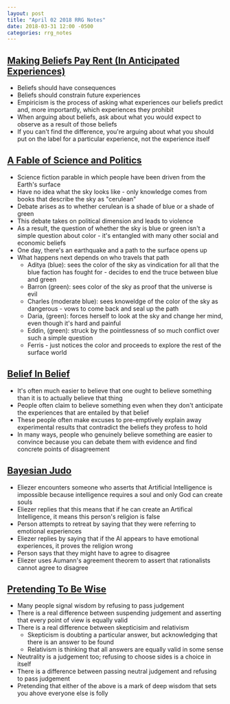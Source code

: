 ```yaml
---
layout: post
title: "April 02 2018 RRG Notes"
date: 2018-03-31 12:00 -0500
categories: rrg_notes
---
```


## [Making Beliefs Pay Rent (In Anticipated Experiences)](https://www.greaterwrong.com/posts/a7n8GdKiAZRX86T5A/making-beliefs-pay-rent-in-anticipated-experiences)
- Beliefs should have consequences
- Beliefs should constrain future experiences
- Empiricism is the process of asking what experiences our beliefs predict and, more importantly, which experiences they prohibit
- When arguing about beliefs, ask about what you would expect to observe as a result of those beliefs
- If you can't find the difference, you're arguing about what you should put on the label for a particular experience, not the experience itself

## [A Fable of Science and Politics](https://www.greaterwrong.com/posts/6hfGNLf4Hg5DXqJCF/a-fable-of-science-and-politics)
- Science fiction parable in which people have been driven from the Earth's surface
- Have no idea what the sky looks like - only knowledge comes from books that describe the sky as "cerulean"
- Debate arises as to whether cerulean is a shade of blue or a shade of green
- This debate takes on political dimension and leads to violence
- As a result, the question of whether the sky is blue or green isn't a simple question about color - it's entangled with many other social and economic beliefs
- One day, there's an earthquake and a path to the surface opens up
- What happens next depends on who travels that path
    - Aditya (blue): sees the color of the sky as vindication for all that the blue faction has fought for - decides to end the truce between blue and green
    - Barron (green): sees color of the sky as proof that the universe is evil
    - Charles (moderate blue): sees knoweldge of the color of the sky as dangerous - vows to come back and seal up the path
    - Daria, (green): forces herself to look at the sky and change her mind, even though it's hard and painful
    - Eddin, (green): struck by the pointlessness of so much conflict over such a simple question
    - Ferris - just notices the color and proceeds to explore the rest of the surface world

## [Belief In Belief](https://www.greaterwrong.com/posts/CqyJzDZWvGhhFJ7dY/belief-in-belief)
- It's often much easier to believe that one ought to believe something than it is to actually believe that thing
- People often claim to believe something even when they don't anticipate the experiences that are entailed by that belief
- These people often make excuses to pre-emptively explain away experimental results that contradict the beliefs they profess to hold
- In many ways, people who genuinely believe something are easier to convince because you can debate them with evidence and find concrete points of disagreement

## [Bayesian Judo](https://www.greaterwrong.com/posts/NKaPFf98Y5otMbsPk/bayesian-judo)
- Eliezer encounters someone who asserts that Artificial Intelligence is impossible because intelligence requires a soul and only God can create souls
- Eliezer replies that this means that if he can create an Artifical Intelligence, it means this person's religion is false
- Person attempts to retreat by saying that they were referring to emotional experiences
- Eliezer replies by saying that if the AI appears to have emotional experiences, it proves the religion wrong
- Person says that they might have to agree to disagree
- Eliezer uses Aumann's agreement theorem to assert that rationalists cannot agree to disagree

## [Pretending To Be Wise](https://www.greaterwrong.com/posts/jeyvzALDbjdjjv5RW/pretending-to-be-wise)
- Many people signal wisdom by refusing to pass judgement
- There is a real difference between suspending judgement and asserting that every point of view is equally valid
- There is a real difference between skepticisim and relativism
    - Skepticism is doubting a particular answer, but acknowledging that there is an answer to be found
    - Relativism is thinking that all answers are equally valid in some sense
- Neutrality is a judgement too; refusing to choose sides is a choice in itself
- There is a difference between passing neutral judgement and refusing to pass judgement
- Pretending that either of the above is a mark of deep wisdom that sets you ahove everyone else is folly
